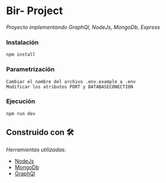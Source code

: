 # Bir- Project
_Proyecto implementando GraphQl, NodeJs, MongoDb, Express_

### Instalación

```
npm install
```

### Parametrización

```
Cambiar el nombre del archivo .env.example a .env
Modificar los atributos PORT y DATABASECONECTION
```

### Ejecución

```
npm run dev
```

## Construido con 🛠️

_Herramientas utilizadas:_

* [NodeJs](https://nodejs.org/es/)
* [MongoDb](https://www.mongodb.com/es)
* [GraphQl](https://graphql.org/learn/)
